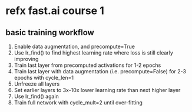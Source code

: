 # refx fast.ai course 1

## basic training workflow

1. Enable data augmentation, and precompute=True
2. Use lr_find() to find highest learning rate where loss is still clearly improving
3. Train last layer from precomputed activations for 1-2 epochs
4. Train last layer with data augmentation (i.e. precompute=False) for 2-3 epochs with cycle_len=1
5. Unfreeze all layers
6. Set earlier layers to 3x-10x lower learning rate than next higher layer
7. Use lr_find() again
8. Train full network with cycle_mult=2 until over-fitting


